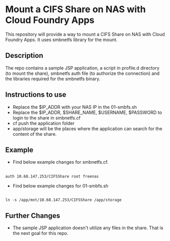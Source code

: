 # Mount a CIFS Share on NAS with Cloud Foundry Apps
This repository will provide a way to mount a CIFS Share on NAS with Cloud Foundry Apps. It uses smbnetfs library for the mount.
## Description
The repo contains a sample JSP application, a script in profile.d directory (to mount the share), smbnetfs auth file (to authorize the connection) and the libraries required for the smbnetfs binary. 

## Instructions to use
* Replace the $IP_ADDR with your NAS IP in the 01-smbfs.sh
* Replace the $IP_ADDR, $SHARE_NAME, $USERNAME, $PASSWORD to login to the share in smbnetfs.cf
* cf push the application folder 
* app/storage will be the places where the application can search for the content of the share. 

## Example
* Find below example changes for smbnetfs.cf. 
##
`auth 10.68.147.253/CIFSShare root freenas`

* Find below example changes for 01-smbfs.sh
##
`ln -s /app/mnt/10.68.147.253/CIFSShare /app/storage`

## Further Changes
* The sample JSP application doesn't utilize any files in the share. That is the next goal for this repo. 
